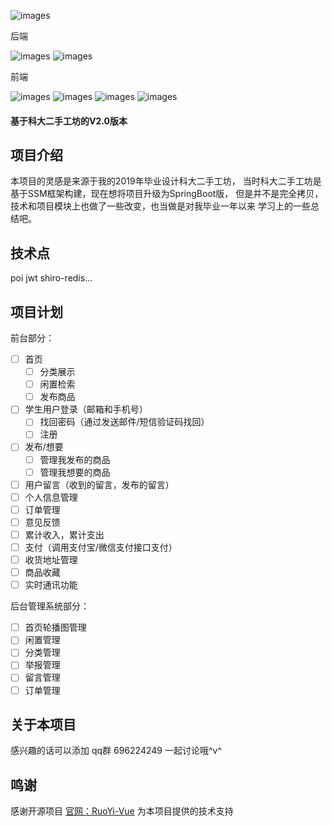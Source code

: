 ![images](https://gitee.com/lvr1997/PicGioRepository/raw/master/img/kdmall-logo.png)

后端

![images](https://img.shields.io/badge/SpringBoot-2.2.7-brightgreen) 
![images](https://img.shields.io/badge/MybatisPlus-3.3-yellowgreen)

前端

![images](https://img.shields.io/badge/Vue-2.6-green)
![images](https://img.shields.io/badge/vue--router-3.2-yellow)
![images](https://img.shields.io/badge/ElementUI-2.13-blue)
![images](https://img.shields.io/badge/axios-0.20-green)
#### 基于科大二手工坊的V2.0版本

## 项目介绍
本项目的灵感是来源于我的2019年毕业设计科大二手工坊，
当时科大二手工坊是基于SSM框架构建，现在想将项目升级为SpringBoot版，
但是并不是完全拷贝，技术和项目模块上也做了一些改变，也当做是对我毕业一年以来
学习上的一些总结吧。

## 技术点

poi jwt shiro-redis...

## 项目计划

前台部分：
- [ ] 首页
    - [ ] 分类展示
    - [ ] 闲置检索
    - [ ] 发布商品
- [ ] 学生用户登录（邮箱和手机号）
    - [ ] 找回密码（通过发送邮件/短信验证码找回）
    - [ ] 注册
- [ ] 发布/想要
    - [ ] 管理我发布的商品
    - [ ] 管理我想要的商品    
- [ ] 用户留言（收到的留言，发布的留言）
- [ ] 个人信息管理
- [ ] 订单管理
- [ ] 意见反馈
- [ ] 累计收入，累计支出
- [ ] 支付（调用支付宝/微信支付接口支付）
- [ ] 收货地址管理
- [ ] 商品收藏
- [ ] 实时通讯功能

后台管理系统部分：

- [ ] 首页轮播图管理
- [ ] 闲置管理
- [ ] 分类管理
- [ ] 举报管理
- [ ] 留言管理
- [ ] 订单管理

## 关于本项目

感兴趣的话可以添加 qq群 696224249 一起讨论哦^v^

## 鸣谢

感谢开源项目 [官网：RuoYi-Vue](http://www.ruoyi.vip) 为本项目提供的技术支持

